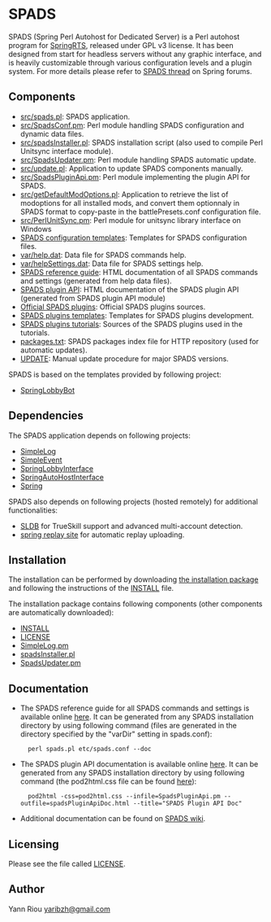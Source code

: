 SPADS
=====
SPADS (Spring Perl Autohost for Dedicated Server) is a Perl autohost program
for [SpringRTS](http://springrts.com/), released under GPL v3 license. It has
been designed from start for headless servers without any graphic interface,
and is heavily customizable through various configuration levels and a plugin
system. For more details please refer to
[SPADS thread](http://springrts.com/phpbb/viewtopic.php?f=1&t=17130) on Spring
forums.

Components
----------
* [src/spads.pl](src/spads.pl): SPADS application.
* [src/SpadsConf.pm](src/SpadsConf.pm): Perl module handling SPADS
  configuration and dynamic data files.
* [src/spadsInstaller.pl](src/spadsInstaller.pl): SPADS installation script
  (also used to compile Perl Unitsync interface module).
* [src/SpadsUpdater.pm](src/SpadsUpdater.pm): Perl module handling SPADS
  automatic update.
* [src/update.pl](src/update.pl): Application to update SPADS components
  manually.
* [src/SpadsPluginApi.pm](src/SpadsPluginApi.pm): Perl module implementing the
  plugin API for SPADS.
* [src/getDefaultModOptions.pl](src/getDefaultModOptions.pl): Application to
  retrieve the list of modoptions for all installed mods, and convert them
  optionnaly in SPADS format to copy-paste in the battlePresets.conf
  configuration file.
* [src/PerlUnitSync.pm](src/PerlUnitSync.pm): Perl module for unitsync library
  interface on Windows
* [SPADS configuration templates](etc): Templates for SPADS configuration
  files.
* [var/help.dat](var/help.dat): Data file for SPADS commands help.
* [var/helpSettings.dat](var/helpSettings.dat): Data file for SPADS settings
  help.
* [SPADS reference guide](doc/spadsDoc.html): HTML documentation of all SPADS
  commands and settings (generated from help data files).
* [SPADS plugin API](doc/spadsPluginApiDoc.html): HTML documentation of the SPADS
  plugin API (generated from SPADS plugin API module)
* [Official SPADS plugins](plugins/officials): Official SPADS plugins sources.
* [SPADS plugins templates](plugins/templates): Templates for SPADS plugins
  development.
* [SPADS plugins tutorials](plugins/tutorials): Sources of the SPADS plugins
  used in the tutorials.
* [packages.txt](packages.txt): SPADS packages index file for HTTP repository
  (used for automatic updates).
* [UPDATE](UPDATE): Manual update procedure for major SPADS versions.

SPADS is based on the templates provided by following project:
* [SpringLobbyBot](https://github.com/Yaribz/SpringLobbyBot)

Dependencies
------------
The SPADS application depends on following projects:
* [SimpleLog](https://github.com/Yaribz/SimpleLog)
* [SimpleEvent](https://github.com/Yaribz/SimpleEvent)
* [SpringLobbyInterface](https://github.com/Yaribz/SpringLobbyInterface)
* [SpringAutoHostInterface](https://github.com/Yaribz/SpringAutoHostInterface)
* [Spring](https://github.com/spring/spring)

SPADS also depends on following projects (hosted remotely) for additional
functionalities:
* [SLDB](https://github.com/Yaribz/SLDB) for TrueSkill support and advanced
  multi-account detection.
* [spring replay site](https://github.com/dansan/spring-replay-site) for
  automatic replay uploading.

Installation
------------
The installation can be performed by downloading
[the installation package](http://planetspads.free.fr/spads/installer/spadsInstaller.tar)
and following the instructions of the [INSTALL](INSTALL) file.

The installation package contains following components (other components are
automatically downloaded):
* [INSTALL](INSTALL)
* [LICENSE](LICENSE)
* [SimpleLog.pm](https://github.com/Yaribz/SimpleLog/blob/master/SimpleLog.pm)
* [spadsInstaller.pl](src/spadsInstaller.pl)
* [SpadsUpdater.pm](src/SpadsUpdater.pm)

Documentation
-------------
* The SPADS reference guide for all SPADS commands and settings is available
  online [here](http://planetspads.free.fr/spads/doc/spadsDoc.html). It can be
  generated from any SPADS installation directory by using following command
  (files are generated in the directory specified by the "varDir" setting in
  spads.conf):
  
        perl spads.pl etc/spads.conf --doc
    
* The SPADS plugin API documentation is available online
  [here](http://planetspads.free.fr/spads/doc/spadsPluginApiDoc.html). It can
  be generated from any SPADS installation directory by using following
  command (the pod2html.css file can be found [here](doc/pod2html.css)):
  
        pod2html -css=pod2html.css --infile=SpadsPluginApi.pm --outfile=spadsPluginApiDoc.html --title="SPADS Plugin API Doc"
    
* Additional documentation can be found on [SPADS wiki](http://springrts.com/wiki/SPADS).

Licensing
---------
Please see the file called [LICENSE](LICENSE).

Author
------
Yann Riou <yaribzh@gmail.com>
